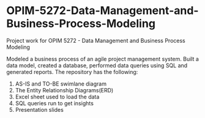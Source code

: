 # OPIM-5272-Data-Management-and-Business-Process-Modeling
Project work for OPIM 5272 - Data Management and Business Process Modeling

Modeled a business process of an agile project management system. Built a data model, created a database, performed data queries using SQL and generated reports.
The repository has the following:
1. AS-IS and TO-BE swimlane diagram
2. The Entity Relationship Diagrams(ERD)
3. Excel sheet used to load the data
4. SQL queries run to get insights
5. Presentation slides
